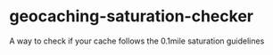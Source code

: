 geocaching-saturation-checker
=============================

A way to check if your cache follows the 0.1mile saturation guidelines
